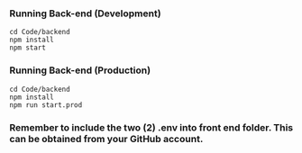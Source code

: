 ### Running Back-end (Development)
```
cd Code/backend
npm install
npm start
```

### Running Back-end (Production)
```
cd Code/backend
npm install
npm run start.prod
```

### Remember to include the two (2) .env into front end folder. This can be obtained from your GitHub account. 
